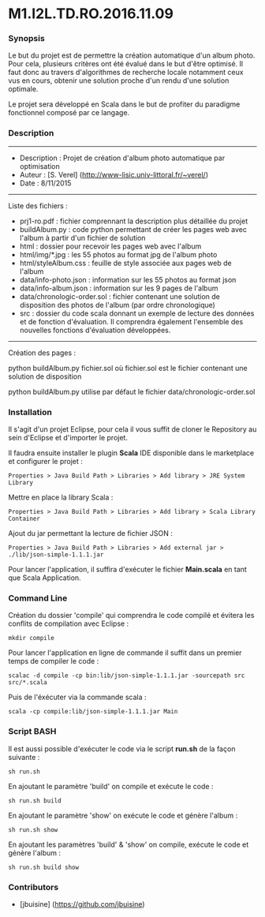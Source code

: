 # M1.I2L.TD.RO.2016.11.09

### Synopsis

Le but du projet est de permettre la création automatique d'un album photo. Pour cela, plusieurs critères ont été évalué dans le but d'être optimisé. Il faut donc au travers d'algorithmes de recherche locale notamment ceux vus en cours, obtenir une solution proche d'un rendu d'une solution optimale.

Le projet sera développé en Scala dans le but de profiter du paradigme fonctionnel composé par ce langage.

### Description

-------------------
* Description : Projet de création d'album photo automatique par optimisation
* Auteur      : [S. Verel] (http://www-lisic.univ-littoral.fr/~verel/)
* Date        : 8/11/2015


-------------------
Liste des fichiers :
- prj1-ro.pdf                 : fichier comprennant la description plus détaillée du projet
- buildAlbum.py               : code python permettant de créer les pages web avec l'album à partir d'un fichier de solution
- html                        : dossier pour recevoir les pages web avec l'album
- html/img/*.jpg              : les 55 photos au format jpg de l'album photo
- html/styleAlbum.css         : feuille de style associée aux pages web de l'album
- data/info-photo.json        : information sur les 55 photos au format json
- data/info-album.json        : information sur les 9 pages de l'album
- data/chronologic-order.sol  : fichier contenant une solution de disposition des photos de l'album (par ordre chronologique)
- src : dossier du code scala donnant un exemple de lecture des données et de fonction d'évaluation. Il comprendra également l'ensemble des nouvelles fonctions d'évaluation développées.


-------------------
Création des pages :

python buildAlbum.py fichier.sol
où fichier.sol est le fichier contenant une solution de disposition

python buildAlbum.py
utilise par défaut le fichier data/chronologic-order.sol


### Installation

Il s'agit d'un projet Eclipse, pour cela il vous suffit de cloner le Repository au sein d'Eclipse et d'importer le projet.

Il faudra ensuite installer le plugin **Scala** IDE disponible dans le marketplace et configurer le projet :


```
Properties > Java Build Path > Libraries > Add library > JRE System Library
```

Mettre en place la library Scala :

```
Properties > Java Build Path > Libraries > Add library > Scala Library Container
```

Ajout du jar permettant la lecture de fichier JSON :

```
Properties > Java Build Path > Libraries > Add external jar > ./lib/json-simple-1.1.1.jar
```

Pour lancer l'application, il suffira d'exécuter le fichier **Main.scala** en tant que Scala Application.

### Command Line

Création du dossier 'compile' qui comprendra le code compilé et évitera les conflits de compilation avec Eclipse :

```
mkdir compile
```

Pour lancer l'application en ligne de commande il suffit dans un premier temps de compiler le code :

```
scalac -d compile -cp bin:lib/json-simple-1.1.1.jar -sourcepath src src/*.scala
```

Puis de l'éxécuter via la commande scala :

```
scala -cp compile:lib/json-simple-1.1.1.jar Main
```

### Script BASH

Il est aussi possible d'exécuter le code via le script __run.sh__ de la façon suivante :

```
sh run.sh
```
En ajoutant le paramètre 'build' on compile et exécute le code :

```
sh run.sh build
```

En ajoutant le paramètre 'show' on exécute le code et génère l'album :

```
sh run.sh show
```

En ajoutant les paramètres 'build' & 'show' on compile, exécute le code et génère l'album :

```
sh run.sh build show
```

### Contributors

* [jbuisine] (https://github.com/jbuisine)
